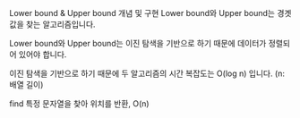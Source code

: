 Lower bound & Upper bound 개념 및 구현
Lower bound와 Upper bound는 경곗값을 찾는 알고리즘입니다.

Lower bound와 Upper bound는 이진 탐색을 기반으로 하기 때문에 데이터가 정렬되어 있어야 합니다.

이진 탐색을 기반으로 하기 때문에 두 알고리즘의 시간 복잡도는 O(log n) 입니다. (n: 배열 길이)

find
특정 문자열을 찾아 위치를 반환, O(n)